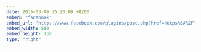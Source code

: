 ```yaml
---
date: 2016-03-09 15:20:09 +0200
embed: "facebook"
embed_url: "https://www.facebook.com/plugins/post.php?href=https%3A%2F%2Fwww.facebook.com%2Fgalka.khutorianska%2Fposts%2F944814108968131&width=500"
embed_width: 500
embed_height: 330
type: "right"
---
```

